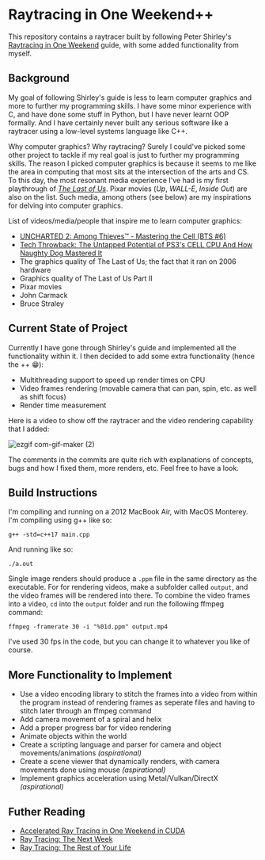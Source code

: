 # Raytracing in One Weekend++
This repository contains a raytracer built by following Peter Shirley's [Raytracing in One Weekend](https://raytracing.github.io/books/RayTracingInOneWeekend.html) guide, with some added functionality from myself.

## Background
My goal of following Shirley's guide is less to learn computer graphics and more to further my programming skills. I have some minor experience with C, and have done some stuff in Python, but I have never learnt OOP formally. And I have certainly never built any serious software like a raytracer using a low-level systems language like C++. 

Why computer graphics? Why raytracing? Surely I could've picked some other project to tackle if my real goal is just to further my programming skills. The reason I picked computer graphics is because it seems to me like the area in computing that most sits at the intersection of the arts and CS. To this day, the most resonant media experience I've had is my first playthrough of _[The Last of Us](https://en.wikipedia.org/wiki/The_Last_of_Us)_. Pixar movies (_Up_, _WALL-E_, _Inside Out_) are also on the list. Such media, among others (see below) are my inspirations for delving into computer graphics.

List of videos/media/people that inspire me to learn computer graphics:
  - [UNCHARTED 2: Among Thieves™ - Mastering the Cell (BTS #6)](https://www.youtube.com/watch?v=Az0CXkyoWjg)
  - [Tech Throwback: The Untapped Potential of PS3's CELL CPU And How Naughty Dog Mastered It](https://www.youtube.com/watch?v=6nG4YgtIYNA&t=11s)
  - The graphics quality of The Last of Us; the fact that it ran on 2006 hardware
  - Graphics quality of The Last of Us Part II
  - Pixar movies
  - John Carmack
  - Bruce Straley

## Current State of Project
Currently I have gone through Shirley's guide and implemented all the functionality within it. I then decided to add some extra functionality (hence the ++ 😁):
  - Multithreading support to speed up render times on CPU
  - Video frames rendering (movable camera that can pan, spin, etc. as well as shift focus)
  - Render time measurement

Here is a video to show off the raytracer and the video rendering capability that I added:

![ezgif com-gif-maker (2)](https://user-images.githubusercontent.com/25702188/186802270-2f00752b-c3bf-47c2-a048-f107ec34be76.gif)

The comments in the commits are quite rich with explanations of concepts, bugs and how I fixed them, more renders, etc. Feel free to have a look.

## Build Instructions
I'm compiling and running on a 2012 MacBook Air, with MacOS Monterey. I'm compiling using g++ like so:
```
g++ -std=c++17 main.cpp
```
And running like so:
```
./a.out
```
Single image renders should produce a `.ppm` file in the same directory as the executable. For for rendering videos, make a subfolder called `output`, and the video frames will be rendered into there. To combine the video frames into a video, `cd` into the `output` folder and run the following ffmpeg command:
```
ffmpeg -framerate 30 -i "%01d.ppm" output.mp4
```
I've used 30 fps in the code, but you can change it to whatever you like of course. 

## More Functionality to Implement
  - Use a video encoding library to stitch the frames into a video from within the program instead of rendering frames as seperate files and having to stitch later through an ffmpeg command
  - Add camera movement of a spiral and helix
  - Add a proper progress bar for video rendering
  - Animate objects within the world
  - Create a scripting language and parser for camera and object movements/animations _(aspirational)_
  - Create a scene viewer that dynamically renders, with camera movements done using mouse _(aspirational)_
  - Implement graphics acceleration using Metal/Vulkan/DirectX _(aspirational)_
  
## Futher Reading
  - [Accelerated Ray Tracing in One Weekend in CUDA](https://developer.nvidia.com/blog/accelerated-ray-tracing-cuda/)
  - [Ray Tracing: The Next Week](https://raytracing.github.io/books/RayTracingTheNextWeek.html)
  - [Ray Tracing: The Rest of Your Life](https://raytracing.github.io/books/RayTracingTheRestOfYourLife.html)
  
